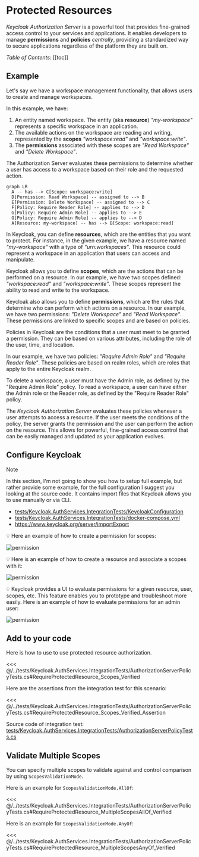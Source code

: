 # Protected Resources

*Keycloak Authorization Server* is a powerful tool that provides fine-grained access control to your services and applications. It enables developers to manage **permissions** and **policies** *centrally*, providing a standardized way to secure applications regardless of the platform they are built on.

*Table of Contents*:
[[toc]]

## Example

Let's say we have a workspace management functionality, that allows users to create and manage workspaces.

In this example, we have:

1. An entity named workspace. The entity (aka **resource**) *"my-workspace"* represents a specific workspace in an application.
2. The available actions on the workspace are reading and writing, represented by the **scopes** *"workspace:read"* and *"workspace:write"*.
3. The **permissions** associated with these scopes are *"Read Workspace"* and *"Delete Workspace"*.

The Authorization Server evaluates these permissions to determine whether a user has access to a workspace based on their role and the requested action.

```mermaid
graph LR
  A -- has --> C[Scope: workspace:write]
  D[Permission: Read Workspace] -- assigned to --> B
  E[Permission: Delete Workspace] -- assigned to --> C
  F[Policy: Require Reader Role] -- applies to --> D
  G[Policy: Require Admin Role] -- applies to --> E
  G[Policy: Require Admin Role] -- applies to --> D
  A[Resource: my-workspace] -- has --> B[Scope: workspace:read]
```

In Keycloak, you can define **resources**, which are the entities that you want to protect. For instance, in the given example, we have a resource named *"my-workspace"* with a type of *"urn:workspaces"*. This resource could represent a workspace in an application that users can access and manipulate.

Keycloak allows you to define **scopes**, which are the actions that can be performed on a resource. In our example, we have two scopes defined: *"workspace:read"* and *"workspace:write"*. These scopes represent the ability to read and write to the workspace.

Keycloak also allows you to define **permissions**, which are the rules that determine who can perform which actions on a resource. In our example, we have two permissions: *"Delete Workspace"* and *"Read Workspace"*. These permissions are linked to specific scopes and are based on policies.

Policies in Keycloak are the conditions that a user must meet to be granted a permission. They can be based on various attributes, including the role of the user, time, and location.

In our example, we have two policies: *"Require Admin Role"* and *"Require Reader Role"*. These policies are based on realm roles, which are roles that apply to the entire Keycloak realm.

To delete a workspace, a user must have the Admin role, as defined by the "Require Admin Role" policy. To read a workspace, a user can have either the Admin role or the Reader role, as defined by the "Require Reader Role" policy.

The *Keycloak Authorization Server* evaluates these policies whenever a user attempts to access a resource. If the user meets the conditions of the policy, the server grants the permission and the user can perform the action on the resource. This allows for powerful, fine-grained access control that can be easily managed and updated as your application evolves.

## Configure Keycloak

> [!NOTE]
> In this section, I'm not going to show you how to setup full example, but rather provide some example, for the full configuration I suggest you looking at the source code. It contains import files that Keycloak allows you to use manually or via CLI.
> 
> * [tests/Keycloak.AuthServices.IntegrationTests/KeycloakConfiguration](https://github.com/NikiforovAll/keycloak-authorization-services-dotnet/tree/main/tests/Keycloak.AuthServices.IntegrationTests/KeycloakConfiguration)
> * [tests/Keycloak.AuthServices.IntegrationTests/docker-compose.yml](https://github.com/NikiforovAll/keycloak-authorization-services-dotnet/tree/main/tests/Keycloak.AuthServices.IntegrationTests/docker-compose.yml)
> * <https://www.keycloak.org/server/importExport>

💡 Here an example of how to create a permission for scopes:

![permission](/assets/read-workspace-permission.png)

💡 Here is an example of how to create a resource and associate a scopes with it:

![permission](/assets/my-workspace-resource.png)

💡 Keycloak provides a UI to evaluate permissions for a given resource, user, scopes, etc. This feature enables you to prototype and troubleshoot more easily. Here is an example of how to evaluate permissions for an admin user:

![permission](/assets/evaluate-permissions-for-admin.png)

## Add to your code

Here is how to use to use protected resource authorization.

<<< @/../tests/Keycloak.AuthServices.IntegrationTests/AuthorizationServerPolicyTests.cs#RequireProtectedResource_Scopes_Verified

Here are the assertions from the integration test for this scenario:

<<< @/../tests/Keycloak.AuthServices.IntegrationTests/AuthorizationServerPolicyTests.cs#RequireProtectedResource_Scopes_Verified_Assertion

Source code of integration test: [tests/Keycloak.AuthServices.IntegrationTests/AuthorizationServerPolicyTests.cs](https://github.com/NikiforovAll/keycloak-authorization-services-dotnet/blob/main/tests/Keycloak.AuthServices.IntegrationTests/AuthorizationServerPolicyTests.cs)

## Validate Multiple Scopes

You can specify multiple scopes to validate against and control comparison by using `ScopesValidationMode`.

Here is an example for `ScopesValidationMode.AllOf`:

<<< @/../tests/Keycloak.AuthServices.IntegrationTests/AuthorizationServerPolicyTests.cs#RequireProtectedResource_MultipleScopesAllOf_Verified

Here is an example for `ScopesValidationMode.AnyOf`:

<<< @/../tests/Keycloak.AuthServices.IntegrationTests/AuthorizationServerPolicyTests.cs#RequireProtectedResource_MultipleScopesAnyOf_Verified
